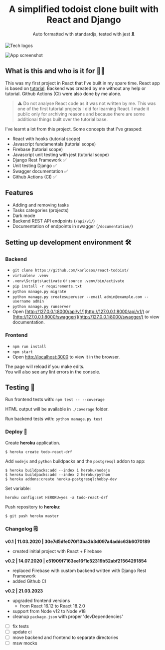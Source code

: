 
<h1 align="center">A simplified todoist clone built with React and Django</h1>

<div align="center">Auto formatted with standardjs, tested with jest 🎗</div>

![Tech logos](https://i.imgur.com/s457QRL.png)

![App screenshot](https://i.imgur.com/OctvesO.png)

## What is this and who is it for 🤷‍♀️

This was my first project in React that I've built in my spare time. React app is based on [tutorial](https://www.youtube.com/watch?v=hT3j87FMR6M). Backend was created by me without any help or tutorial. Github Actions (CI) were also done by me alone. 

> ⚠️ Do not analyse React code as it was not written by me. This was one of the first tutorial projects I did for learning React. I made it public only for archiving reasons and because there are some additional things built over the tutorial base.

I've learnt a lot from this project. Some concepts that I've grasped:
- React with hooks (tutorial scope)
- Javascript fundamentals (tutorial scope)
- Firebase (tutorial scope)
- Javascript unit testing with jest (tutorial scope)
- Django Rest Framework ✅
- Unit testing Django ✅
- Swagger documentation ✅
- Github Actions (CI) ✅

## Features

- Adding and removing tasks
- Tasks categories (projects)
- Dark mode
- Backend REST API endpoints (`/api/v1/`)
- Documentation of endpoints in swagger (`/documentation/`)

## Setting up development environment 🛠

### Backend
- `git clone https://github.com/karlosos/react-todoist/`
- `virtualenv .venv`
- `.venv\Scripts\activate` or `source .venv/bin/activate`
- `pip install -r requirements.txt`
- `python manage.py migrate`
- `python manage.py createsuperuser --email admin@example.com --username admin`
- `python manage.py runserver`
- Open [http://127.0.0.1:8000/api/v1/](http://127.0.0.1:8000/api/v1/) or [http://127.0.0.1:8000/swagger/](http://127.0.0.1:8000/swagger/) to view documentation.

### Frontend
- `npm run install`
- `npm start`
- Open [http://localhost:3000](http://localhost:3000) to view it in the browser.

The page will reload if you make edits.<br />
You will also see any lint errors in the console.


## Testing 🚥

Run frontend tests with: ```npm test -- --coverage```

HTML output will be available in `./coverage` folder.

Run backend tests with: ```python manage.py test```


### Deploy 🚀

Create **heroku** application. 

```
$ heroku create todo-react-drf 
```

Add `nodejs` and `python` buildpacks and the `postgresql` addon to app:

```
$ heroku buildpacks:add --index 1 heroku/nodejs
$ heroku buildpacks:add --index 2 heroku/python
$ heroku addons:create heroku-postgresql:hobby-dev
```

Set variable:

```
heroku config:set HEROKU=yes -a todo-react-drf
```

Push repository to **heroku**:

```
$ git push heroku master
```

### Changelog 🗒️

**v0.1 | 11.03.2020 | 30e7d5dfe070f13ba3b3d097a4addc63b6070189**

- created initial project with React + Firebase

**v0.2 | 14.07.2020 | c51909f7163ee16f1c52319b52abf21564291854**

- replaced Firebase with custom backend written with Django Rest Framework
- added Github CI

**v0.2 | 21.03.2023**

- upgraded frontend versions
    - from React 16.12 to React 18.2.0
- support from Node v12 to Node v18
- cleanup `package.json` with proper 'devDependencies'

- [ ] fix tests
- [ ] update ci
- [ ] move backend and frontend to separate directories
- [ ] msw mocks